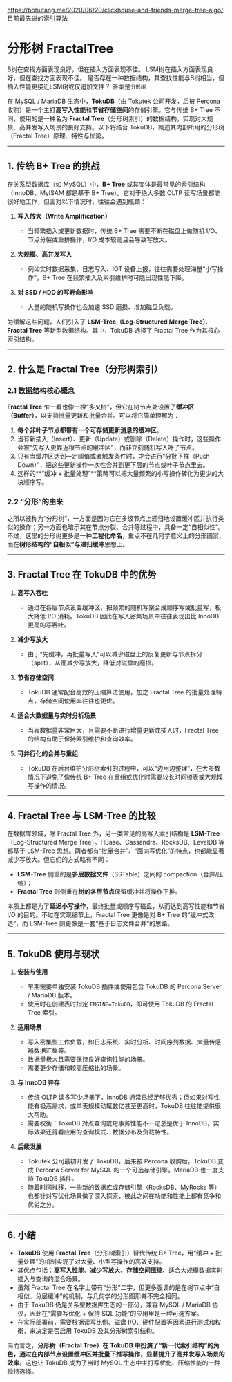 https://bohutang.me/2020/06/20/clickhouse-and-friends-merge-tree-algo/
目前最先进的索引算法

# 分形树 FractalTree

B树在查找方面表现良好，但在插入方面表现不佳。
LSM树在插入方面表现良好，但在查找方面表现不佳。
是否存在一种数据结构，其查找性能与B树相当，但插入性能更接近LSM树或仅追加文件？
答案是`分形树`

在 MySQL / MariaDB 生态中，**TokuDB**（由 Tokutek 公司开发，后被 Percona 收购）是一个主打**高写入性能**和**节省存储空间**的存储引擎。它与传统 B+ Tree 不同，使用的是一种名为 **Fractal Tree**（分形树索引）的数据结构，实现对大规模、高并发写入场景的良好支持。以下将结合 TokuDB，概述其内部所用的分形树（Fractal Tree）原理、特性与优势。

---

## 1. 传统 B+ Tree 的挑战

在关系型数据库（如 MySQL）中，**B+ Tree** 或其变体是最常见的索引结构（InnoDB、MyISAM 都是基于 B+ Tree）。它对于绝大多数 OLTP 读写场景都能很好地工作，但面对以下情况时，往往会遇到瓶颈：

1. **写入放大（Write Amplification）**

   - 当频繁插入或更新数据时，传统 B+ Tree 需要不断在磁盘上做随机 I/O、节点分裂或重排操作，I/O 成本较高且会导致写放大。

2. **大规模、高并发写入**

   - 例如实时数据采集、日志写入、IOT 设备上报，往往需要处理海量“小写操作”，B+ Tree 在频繁插入及索引维护时可能出现性能下降。

3. **对 SSD / HDD 的写寿命影响**
   - 大量的随机写操作也会加速 SSD 磨损、增加磁盘负载。

为缓解这些问题，人们引入了 **LSM-Tree（Log-Structured Merge Tree）**、**Fractal Tree** 等新型数据结构。其中，TokuDB 选择了 Fractal Tree 作为其核心索引结构。

---

## 2. 什么是 Fractal Tree（分形树索引）

### 2.1 数据结构核心概念

**Fractal Tree** 乍一看也像一棵“多叉树”，但它在树节点处设置了**缓冲区（Buffer）**，以支持批量更新和批量合并。可以将它简单理解为：

1. **每个非叶子节点都带有一个可存储更新消息的缓冲区**。
2. 当有新插入（Insert）、更新（Update）或删除（Delete）操作时，这些操作会被“先写入更靠近根节点的缓冲区”，而非立刻随机写入叶子节点。
3. 只有当缓冲区达到一定阈值或者触发条件时，才会进行“分批下推（Push Down）”，把这些更新操作一次性合并到更下层的节点或叶子节点里去。
4. 这样的**“缓冲 + 批量处理”**策略可以把大量频繁的小写操作转化为更少的大块顺序写。

### 2.2 “分形”的由来

之所以被称为“分形树”，一方面是因为它在多级节点上递归地设置缓冲区并执行类似的操作；另一方面也暗示其在节点分裂、合并等过程中，具备一定“自相似性”。不过，这里的分形树更多是一种**工程化命名**，重点不在几何学意义上的分形图案，而在**树形结构的“自相似”与递归缓冲**思想上。

---

## 3. Fractal Tree 在 TokuDB 中的优势

1. **高写入吞吐**

   - 通过在各层节点设置缓冲区，把频繁的随机写聚合成顺序写或批量写，极大降低 I/O 消耗。TokuDB 因此在写入密集场景中往往表现出比 InnoDB 更高的写吞吐。

2. **减少写放大**

   - 由于“先缓冲，再批量写入”可以减少磁盘上的反复更新与节点拆分（split），从而减少写放大，降低对磁盘的磨损。

3. **节省存储空间**

   - TokuDB 通常配合高效的压缩算法使用，加之 Fractal Tree 的批量处理特点，存储空间使用率往往也更优。

4. **适合大数据量与实时分析场景**

   - 当表数据量非常巨大，且需要不断进行增量更新或插入时，Fractal Tree 的结构有助于保持索引维护和查询效率。

5. **可并行化的合并与重组**
   - TokuDB 在后台维护分形树索引的过程中，可以“边用边整理”，在大多数情况下避免了像传统 B+ Tree 在重组或优化时需要较长时间锁表或大规模写操作的情况。

---

## 4. Fractal Tree 与 LSM-Tree 的比较

在数据库领域，除 Fractal Tree 外，另一类常见的高写入索引结构是 **LSM-Tree**（Log-Structured Merge Tree）。HBase、Cassandra、RocksDB、LevelDB 等都基于 LSM-Tree 思想。两者都有“批量合并”、“面向写优化”的特点，也都能显著减少写放大。但它们的方式略有不同：

- **LSM-Tree** 侧重的是**多层数据文件**（SSTable）之间的 compaction（合并/压缩）；
- **Fractal Tree** 则侧重在**树的各层节点**保留缓冲并将操作下推。

本质上都是为了**延迟小写操作**，最终批量或顺序写磁盘，从而达到高写性能和节省 I/O 的目的。不过在实现细节上，Fractal Tree 更像是对 B+ Tree 的“缓冲式改造”，而 LSM-Tree 则更像是一套“基于日志文件合并”的思路。

---

## 5. TokuDB 使用与现状

1. **安装与使用**

   - 早期需要单独安装 TokuDB 插件或使用包含 TokuDB 的 Percona Server / MariaDB 版本。
   - 使用时在创建表时指定 `ENGINE=TokuDB`，即可使用 TokuDB 的 Fractal Tree 索引。

2. **适用场景**

   - 写入密集型工作负载，如日志系统、实时分析、时间序列数据、大量传感器数据汇集等。
   - 数据量极大且需要保持良好查询性能的场景。
   - 需要更少存储和较高压缩比的场景。

3. **与 InnoDB 并存**

   - 传统 OLTP 读多写少场景下，InnoDB 通常已经足够优秀；但如果对写性能有极高需求，或单表规模动辄数亿甚至更高时，TokuDB 往往能提供很大帮助。
   - 需要权衡：TokuDB 对点查询或短事务性能不一定总是优于 InnoDB，实际效果还得看应用的查询模式、数据分布及负载特性。

4. **后续发展**
   - Tokutek 公司最初开发了 TokuDB，后来被 Percona 收购后，TokuDB 变成 Percona Server for MySQL 的一个可选存储引擎。MariaDB 也一度支持 TokuDB 插件。
   - 随着时间推移，一些新的数据库或存储引擎（RocksDB、MyRocks 等）也都针对写优化场景做了深入探索，彼此之间在功能和性能上都有竞争和优劣之分。

---

## 6. 小结

- **TokuDB** 使用 **Fractal Tree**（分形树索引）替代传统 B+ Tree，用“缓冲 + 批量处理”的机制实现了对大量、小型写操作的高效支持。
- 其优点包括：**高写入性能**、**减少写放大**、**存储空间压缩**、适合大规模数据实时插入与查询的混合场景。
- 虽然 Fractal Tree 在名字上带有“分形”二字，但更多强调的是在树节点中“自相似、分层缓冲”的机制，与几何学的分形图形并不完全相同。
- 由于 TokuDB 仍是关系型数据库生态的一部分，兼容 MySQL / MariaDB 协议，因此在“需要写优化 + 保持 SQL 功能”的应用里是一种可选方案。
- 在实际部署前，需要根据读写比例、磁盘 I/O、硬件配置等因素进行测试和权衡，来决定是否启用 TokuDB 及其分形树索引结构。

简而言之，**分形树（Fractal Tree）在 TokuDB 中扮演了“新一代索引结构”的角色，通过在内部节点设置缓冲区并批量下推写操作，显著提升了高并发写入场景的效率**。这也让 TokuDB 成为了当时 MySQL 生态中主打写优化、压缩性能的一种独特选择。
